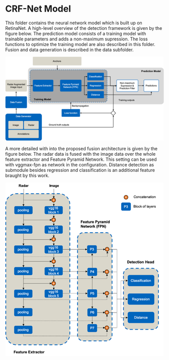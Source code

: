 # CRF-Net Model
This folder contains the neural network model which is built up on RetinaNet. A high-level overview of the detection framework is given by the figure below. The prediction model consists of a training model with trainable parameters and adds a non-maximum supression. The loss functions to optimize the training model are also described in this folder. Fusion and data generation is described in the data subfolder.

<img src="../images/crf_overview.png" width="800">


A more detailed with into the proposed fusion architecture is given by the figure below. The radar data is fused with the image data over the whole feature extractor and Feature Pyramid Network. This setting can be used with vggmax-fpn as network in the configuration. Distance detection as submodule besides regression and classification is an additional feature braught by this work.

<img src="../images/backbone_overview.png" width="600">
